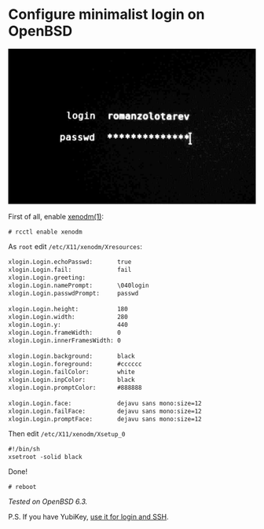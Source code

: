# Configure minimalist login on OpenBSD

![login screen](/openbsd/login.jpeg)

First of all, enable [xenodm(1)](http://man.openbsd.org/xenodm.1):

    # rcctl enable xenodm

As `root` edit `/etc/X11/xenodm/Xresources`:

    xlogin.Login.echoPasswd:       true
    xlogin.Login.fail:             fail
    xlogin.Login.greeting:
    xlogin.Login.namePrompt:       \040login
    xlogin.Login.passwdPrompt:     passwd

    xlogin.Login.height:           180
    xlogin.Login.width:            280
    xlogin.Login.y:                440
    xlogin.Login.frameWidth:       0
    xlogin.Login.innerFramesWidth: 0

    xlogin.Login.background:       black
    xlogin.Login.foreground:       #cccccc
    xlogin.Login.failColor:        white
    xlogin.Login.inpColor:         black
    xlogin.Login.promptColor:      #888888

    xlogin.Login.face:             dejavu sans mono:size=12
    xlogin.Login.failFace:         dejavu sans mono:size=12
    xlogin.Login.promptFace:       dejavu sans mono:size=12

Then edit `/etc/X11/xenodm/Xsetup_0`

    #!/bin/sh
    xsetroot -solid black

Done!

    # reboot

_Tested on OpenBSD 6.3._

P.S. If you have YubiKey, [use it for login and SSH](/openbsd/yubikey.html).
